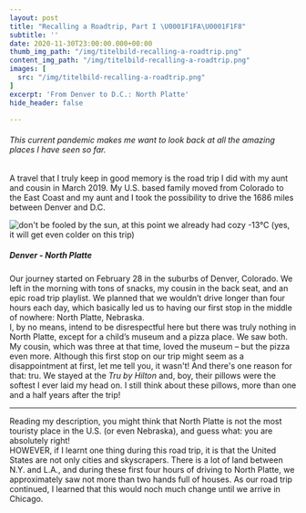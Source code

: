 ```yaml
---
layout: post
title: "Recalling a Roadtrip, Part I \U0001F1FA\U0001F1F8"
subtitle: ''
date: 2020-11-30T23:00:00.000+00:00
thumb_img_path: "/img/titelbild-recalling-a-roadtrip.png"
content_img_path: "/img/titelbild-recalling-a-roadtrip.png"
images: [
  src: "/img/titelbild-recalling-a-roadtrip.png"
]
excerpt: 'From Denver to D.C.: North Platte'
hide_header: false

---
```

###### This current pandemic makes me want to look back at all the amazing places I have seen so far. 

A travel that I truly keep in good memory is the road trip I did with my aunt and cousin in March 2019. My U.S. based family moved from Colorado to the East Coast and my aunt and I took the possibility to drive the 1686 miles between Denver and D.C.

![](/img/welcome-to-nebraska.jpg "don't be fooled by the sun, at this point we already had cozy -13°C (yes, it will get even colder on this trip)")

##### Denver - North Platte

Our journey started on February 28 in the suburbs of Denver, Colorado. We left in the morning with tons of snacks, my cousin in the back seat, and an epic road trip playlist. We planned that we wouldn’t drive longer than four hours each day, which basically led us to having our first stop in the middle of nowhere: North Platte, Nebraska.  
I, by no means, intend to be disrespectful here but there was truly nothing in North Platte, except for a child’s museum and a pizza place. We saw both. My cousin, which was three at that time, loved the museum – but the pizza even more. Although this first stop on our trip might seem as a disappointment at first, let me tell you, it wasn't! And there's one reason for that: tru. We stayed at the _Tru by Hilton_ and, boy, their pillows were the softest I ever laid my head on. I still think about these pillows, more than one and a half years after the trip!

***

Reading my description, you might think that North Platte is not the most touristy place in the U.S. (or even Nebraska), and guess what: you are absolutely right!  
HOWEVER, if I learnt one thing during this road trip, it is that the United States are not only cities and skyscrapers. There is a lot of land between N.Y. and L.A., and during these first four hours of driving to North Platte, we approximately saw not more than two hands full of houses. As our road trip continued, I learned that this would noch much change until we arrive in Chicago.
